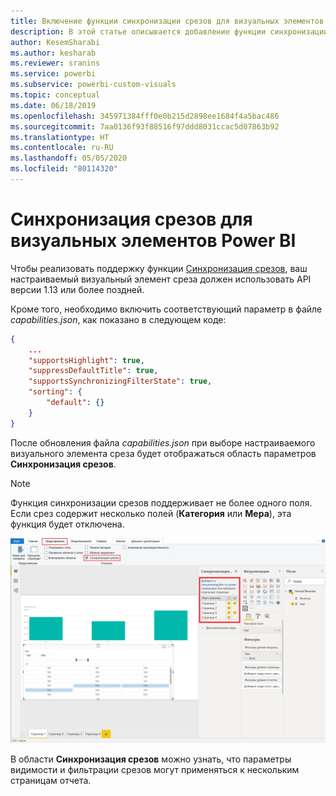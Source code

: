 ```yaml
---
title: Включение функции синхронизации срезов для визуальных элементов Power BI
description: В этой статье описывается добавление функции синхронизации срезов в визуальные элементы Power BI.
author: KesemSharabi
ms.author: kesharab
ms.reviewer: sranins
ms.service: powerbi
ms.subservice: powerbi-custom-visuals
ms.topic: conceptual
ms.date: 06/18/2019
ms.openlocfilehash: 345971384fff0e0b215d2898ee1684f4a5bac486
ms.sourcegitcommit: 7aa0136f93f88516f97ddd8031ccac5d07863b92
ms.translationtype: HT
ms.contentlocale: ru-RU
ms.lasthandoff: 05/05/2020
ms.locfileid: "80114320"
---
```

# <a name="sync-slicers-in-power-bi-visuals"></a>Синхронизация срезов для визуальных элементов Power BI

Чтобы реализовать поддержку функции [Синхронизация срезов](https://docs.microsoft.com/power-bi/desktop-slicers), ваш настраиваемый визуальный элемент среза должен использовать API версии 1.13 или более поздней.

Кроме того, необходимо включить соответствующий параметр в файле *capabilities.json*, как показано в следующем коде:

```json
{
    ...
    "supportsHighlight": true,
    "suppressDefaultTitle": true,
    "supportsSynchronizingFilterState": true,
    "sorting": {
        "default": {}
    }
}
```

После обновления файла *capabilities.json* при выборе настраиваемого визуального элемента среза будет отображаться область параметров **Синхронизация срезов**.

> [!NOTE]
> Функция синхронизации срезов поддерживает не более одного поля. Если срез содержит несколько полей (**Категория** или **Мера**), эта функция будет отключена.

![Область "Синхронизация срезов"](media/enable-sync-slicers/sync-slicers-panel.png)

В области **Синхронизация срезов** можно узнать, что параметры видимости и фильтрации срезов могут применяться к нескольким страницам отчета.
